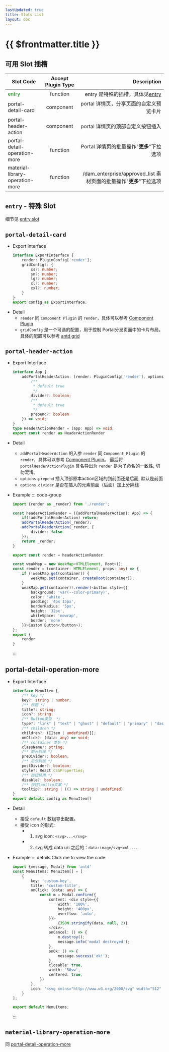 ```yaml
---
lastUpdated: true
title: Slots List
layout: doc
---
```


<script setup>
    const imageUrl = 'https://p1-juejin.byteimg.com/tos-cn-i-k3u1fbpfcp/8650d8babb9b41c0be0ab90683b4c075~tplv-k3u1fbpfcp-no-mark:462:462:330:462.awebp?'
</script>

<style>
    .componen-type {
        color: green;
    }
    .iframe {
        color: blue;
    }
</style>

# {{ $frontmatter.title }}

## 可用 Slot 插槽

| Slot Code                                                        | Accept Plugin Type |                                                        Description |
| ---------------------------------------------------------------- | :----------------: | -----------------------------------------------------------------: |
| <span class='componen-type' style="fontWeight: 600">entry</span> |      function      |                      entry 是特殊的插槽，具体见[entry](./entry.md) |
| portal-detail-card                                               |     component      |                            portal 详情页，分享页面的自定义预览卡片 |
| portal-header-action                                             |     component      |                                  portal 详情页的顶部自定义按钮插入 |
| portal-detail-operation-more                                     |      function      |                          Portal 详情页的批量操作"**更多**"下拉选项 |
| material-library-operation-more                                  |      function      | /dam_enterprise/approved_list 素材页面的批量操作"**更多**"下拉选项 |

## `entry` - 特殊 Slot
细节见 [entry slot](./entry.md)

## `portal-detail-card`
-   Export Interface
    ```ts
    interface ExportInterface {
        render: PluginConfig['render'];
        gridConfig?: {
            xs?: number;
            sm?: number;
            lg?: number;
            xl?: number;
            xxl?: number;
        }
    }
    export config as ExportInterface;
    ```
-   Detail
    -   `render` 同 `Component Plugin` 的 `render`，具体可以参考 [Component Plugin]()
    -   `gridConfig` 是一个可选的配置，用于控制 Portal分发页面中的卡片布局，具体的配置可以参考 [antd grid](https://ant.design/components/grid-cn/#Col)


## `portal-header-action`
-   Export Interface
    ```ts
    interface App {
        addPortalHeaderAction: (render: PluginConfig['render'], options: {
            /**
             * default true
             */
            divider?: boolean;
            /**
             * default true
             */
            prepend?: boolean
        }) => void;
    }
    type HeaderActionRender = (app: App) => void;
    export const render as HeaderActionRender
    ```
-   Detail
    - `addPortalHeaderAction` 的入参 `render` 同 `Component Plugin` 的 `render`，具体可以参考 [Component Plugin]()。  最后将 `portalHeaderActionPlugin` 具名导出为 `render` 是为了命名的一致性, 切勿混淆。
    - `options.prepend` 插入顶部原本action区域的到前面还是后面, 默认是前面
    - `options.divider` 是否在插入的元素前面（后面）加上分隔线
  
-   Example
    ::: code-group
    ```ts [header-action.ts]
    import {render as _render} from './render';

    const headerActionRender = ({addPortalHeaderAction}: App) => {
        if(!addPortalHeaderAction) return;
        addPortalHeaderAction(_render);
        addPortalHeaderAction(_render, {
            divider: false
        });
        return _render;
    }

    export const render = headerActionRender
    ```
    ```ts [render.ts]
    const weakMap = new WeakMap<HTMLElement, Root>();
    const render = (container: HTMLElement, props: any) => {
        if (!weakMap.get(container)) {
            weakMap.set(container, createRoot(container));
        }
        weakMap.get(container)!.render(<button style={{
            background: 'var(--color-primary)',
            color: 'white',
            padding: '4px 15px',
            borderRadius: '5px',
            height: '32px',
            whiteSpace: 'nowrap',
            border: 'none'
        }}>Custom Button</button>);
    };
    export {
        render
    }
    ```
    :::

## portal-detail-operation-more
-   Export Interface
    ```ts
    interface MenuItem {
        /** key */
        key?: string | number;
        /** 标题 */
        title?: string;
        icon?: string;
        /** Button类型  */
        type?: "link" | "text" | "ghost" | "default" | "primary" | "dashed" | 'danger';
        /** children */
        children?: (IItem | undefined)[];
        onClick?: (data: any) => void;
        /** container 类名 */
        className?: string;
        /** 前分割线 */
        preDivider?: boolean;
        /** 后分割线 */
        postDivider?: boolean;
        style?: React.CSSProperties;
        /** 按钮禁用 */
        disable?: boolean;
        /** 按钮tooltip文案 */
        tooltip?: string | (() => string | undefined)
    }
    export default config as MenuItem[]
    ```
-   Detail
    -  接受 `default` 数组导出配置。
    -  接受 icon 的形式:
       -  1. svg icon: `<svg>...</svg>`
       -  2. svg 转成 data uri 之后的：`data:image/svg+xml,...`
  
-   Example
    ::: details Click me to view the code
    ```ts
    import {message, Modal} from 'antd'
    const MenuItems: MenuItem[] = [
        {
            key: 'custom-key',
            title: 'custom-title',
            onClick: (data: any) => {
                const m = Modal.confirm({
                    content: <div style={{
                        width: '100%',
                        height: '400px',
                        overflow: 'auto',
                    }}>
                        {JSON.stringify(data, null, 2)}
                    </div>,
                    onCancel: () => {
                        m.destroy();
                        message.info('modal destroyed');
                    },
                    onOk: () => {
                        message.success('ok!');
                    },
                    closable: true,
                    width: '50vw',
                    centered: true,
                })
            },
            icon: '<svg xmlns="http://www.w3.org/2000/svg" width="512" height="512" viewBox="0 0 512 512"><path fill="currentColor" d="m494.07 281.6l-25.18-78.08a11 11 0 0 0-.61-2.1l-50.5-156.94a20.08 20.08 0 0 0-19.17-13.82a19.77 19.77 0 0 0-18.95 13.94l-48.14 149.55h-152L131.34 44.59a19.76 19.76 0 0 0-18.86-13.94h-.11a20.15 20.15 0 0 0-19.12 14L42.7 201.73c0 .14-.11.26-.16.4l-25.63 79.48a29.15 29.15 0 0 0 10.44 32.46l221.44 162.41a11.25 11.25 0 0 0 13.38-.07l221.48-162.34a29.13 29.13 0 0 0 10.42-32.47m-331-64.51l61.73 191.76L76.63 217.09m209.64 191.8l59.19-183.84l2.55-8h86.52L300.47 390.44M398.8 59.31l43.37 134.83h-86.82M324.16 217l-43 133.58l-25.66 79.56L186.94 217M112.27 59.31l43.46 134.83H69M40.68 295.58a6.19 6.19 0 0 1-2.21-6.9l19-59l139.61 180.59m273.26-114.69L313.92 410.22l.52-.69L453.5 229.64l19 59a6.2 6.2 0 0 1-2.19 6.92"/></svg>'
        }
    ];

    export default MenuItems;
    ```
    :::


## `material-library-operation-more` 
同 [portal-detail-operation-more](#portal-detail-operation-more)


## 